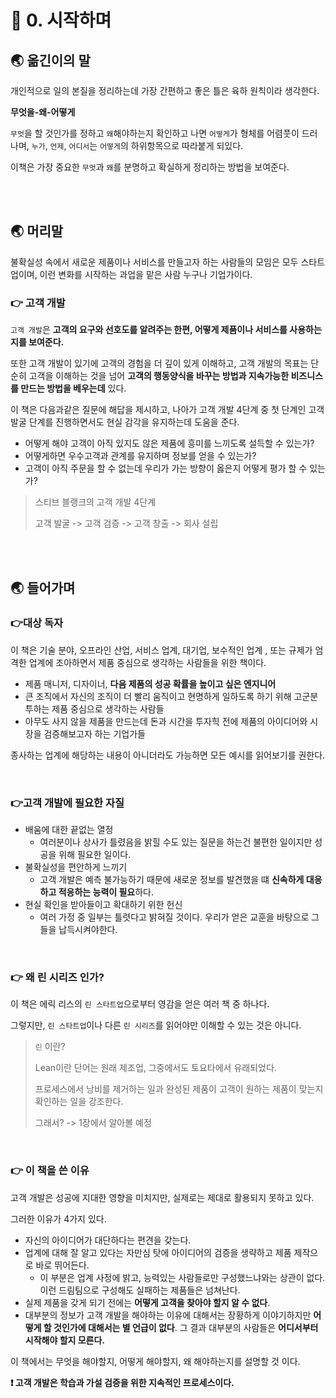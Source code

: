 # 🐳 0. 시작하며

## 🌏 옮긴이의 말

개인적으로 일의 본질을 정리하는데 가장 간편하고 좋은 틀은 육하 원칙이라 생각한다.

**무엇을-왜-어떻게**

`무엇`을 할 것인가를 정하고 `왜`해야하는지 확인하고 나면 `어떻게`가 형체를 어렴풋이 드러나며, `누가`, `언제`, `어디서`는 `어떻게`의 하위항목으로 따라붙게 되있다.

이책은 가장 중요한 `무엇`과 `왜`를 분명하고 확실하게 정리하는 방법을 보여준다.

<br/><br/>

## 🌏 머리말

불확실성 속에서 새로운 제품이나 서비스를 만들고자 하는 사람들의 모임은 모두 스타트업이며, 이런 변화를 시작하는 과업을 맡은 사람 누구나 기업가이다. 

### 👉 고객 개발

`고객 개발`은 **고객의 요구와 선호도를 알려주는 한편, 어떻게 제품이나 서비스를 사용하는지를 보여준다.**

또한 고객 개발이 있기에 고객의 경험을 더 깊이 있게 이해하고, 고객 개발의 목표는 단순히 고객을 이해하는 것을 넘어 **고객의 행동양식을 바꾸는 방법과 지속가능한 비즈니스를 만드는 방법을 베우는데** 있다.

이 책은 다음과같은 질문에 해답을 제시하고, 나아가 고객 개발 4단계 중 첫 단계인 고객 발굴 단계를 진행하면서도 현실 감각을 유지하는데 도움을 준다.

* 어떻게 해야 고객이 아직 있지도 않은 제품에 흥미를 느끼도록 설득할 수 있는가?
* 어떻게하면 우수고객과 관계를 유지하며 정보를 얻을 수 있는가?
* 고객이 아직 주문을 할 수 없는데 우리가 가는 방향이 옳은지 어떻게 평가 할 수 있는가?

> 스티브 블랭크의 고객 개발 4단계
>
> 고객 발굴 -> 고객 검증 -> 고객 창출 -> 회사 설립

<br/><br/>

## 🌏 들어가며

### 👉대상 독자

이 책은 기술 분야, 오프라인 산업, 서비스 업계, 대기업, 보수적인 업계 , 또는 규제가 엄격한 업계에 조아하면서 제품 중심으로 생각하는 사람들을 위한 책이다.

* 제품 매니저, 디자이너, **다음 제품의 성공 확률을 높이고 싶은 엔지니어**
* 큰 조직에서 자신의 조직이 더 빨리 움직이고 현명하게 일하도록 하기 위해 고군분투하는 제품 중심으로 생각하는 사람들
* 아무도 사지 않을 제품을 만드는데 돈과 시간을 투자힉 전에 제품의 아이디어와 시장을 검증해보고자 하는 기업가들

종사하는 업계에 해당하는 내용이 아니더라도 가능하면 모든 예시를 읽어보기를 권한다.

<br/>

### 👉고객 개발에 필요한 자질

* 배움에 대한 끝없는 열정
  * 여러분이나 상사가 틀렸음을 밝힐 수도 있는 질문을 하는건 불편한 일이지만 성공을 위해 필요한 일이다.
* 불확실성을 편안하게 느끼기
  * 고객 개발은 예측 불가능하기 때문에 새로운 정보를 발견했을 떄 **신속하게 대응하고 적응하는 능력이 필요**하다.
* 현실 확인을 받아들이고 확대하기 위한 헌신
  * 여러 가정 중 일부는 틀렷다고 밝혀질 것이다. 우리가 얻은 교훈을 바탕으로 그들을 납득시켜야한다.

<br/>

### 👉 왜 린 시리즈 인가?

이 책은 에릭 리스의 `린 스타트업`으로부터 영감을 얻은 여러 책 중 하나다. 

그렇지만, `린 스타트업`이나 다른 `린 시리즈`를 읽어야만 이해할 수 있는 것은 아니다.

> `린` 이란?
>
> Lean이란 단어는 원래 제조업, 그중에서도 토요타에서 유래되었다.
>
> 프로세스에서 낭비를 제거하는 일과 완성된 제품이 고객이 원하는 제품이 맞는지 확인하는 일을 강조한다.
>
> 그래서? -> 1장에서 알아볼 예정

<br/>

### 👉 이 책을 쓴 이유

고객 개발은 성공에 지대한 영향을 미치지만, 실제로는 제대로 활용되지 못하고 있다.

그러한 이유가 4가지 있다.

* 자신의 아이디어가 대단하다는 편견을 갖는다.
* 업계에 대해 잘 알고 있다는 자만심 탓에 아이디어의 검증을 생략하고 제품 제작으로 바로 뛰어든다.
  * 이 부분은 업계 사정에 밝고, 능력있는 사람들로만 구성했느냐와는 상관이 없다. 이런 드림팀으로 구성해도 실패하는 제품들은 넘쳐난다.
* 실제 제품을 갖게 되기 전에는 **어떻게 고객을 찾아야 할지 알 수 없다**.
* 대부분의 정보가 고객 개발을 해야하는 이유에 대해서는 장황하게 이야기하지만 **어떻게 할 것인가에 대해서는 별 언급이 없다**. 그 결과 대부분의 사람들은 **어디서부터 시작해야 할지 모른다.**

이 책에서는 무엇을 해야할지, 어떻게 해야할지, 왜 해야하는지를 설명할 것 이다.

**❗ 고객 개발은 학습과 가설 검증을 위한 지속적인 프로세스이다.**